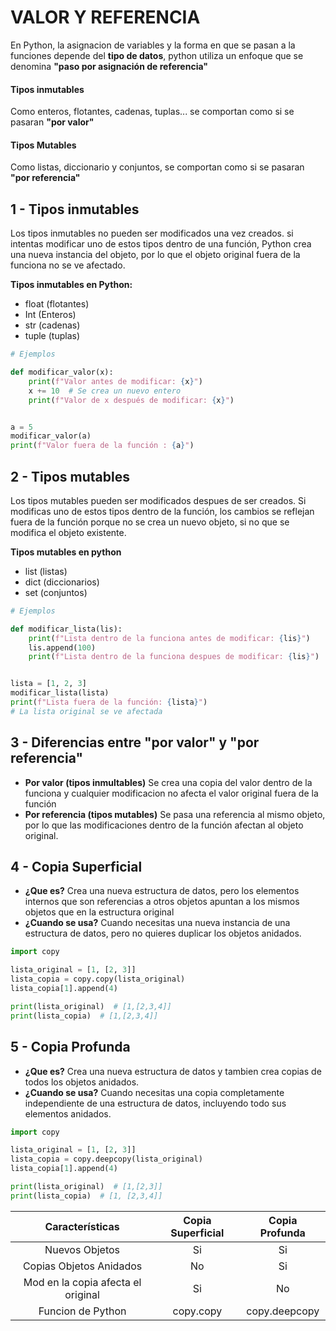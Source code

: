 # VALOR Y REFERENCIA

En Python, la asignacion de variables y la forma en que se pasan a la funciones depende del **tipo de datos**, python
utiliza un enfoque que se denomina **"paso por asignación de referencia"**

#### Tipos inmutables

Como enteros, flotantes, cadenas, tuplas... se comportan como si se pasaran **"por valor"**

#### Tipos Mutables

Como listas, diccionario y conjuntos, se comportan como si se pasaran **"por referencia"**

## 1 - Tipos inmutables

Los tipos inmutables no pueden ser modificados una vez creados. si intentas modificar uno de estos tipos dentro de una
función, Python crea una nueva instancia del objeto, por lo que el objeto original fuera de la funciona no se ve
afectado.

**Tipos inmutables en Python:**

- float (flotantes)
- Int (Enteros)
- str (cadenas)
- tuple (tuplas)

```Python
# Ejemplos

def modificar_valor(x):
    print(f"Valor antes de modificar: {x}")
    x += 10  # Se crea un nuevo entero
    print(f"Valor de x después de modificar: {x}")


a = 5
modificar_valor(a)
print(f"Valor fuera de la función : {a}")
```

## 2 - Tipos mutables

Los tipos mutables pueden ser modificados despues de ser creados. Si modificas uno de estos tipos dentro de la función,
los cambios se reflejan fuera de la función porque no se crea un nuevo objeto, si no que se modifica el objeto
existente.

**Tipos mutables en python**

- list (listas)
- dict (diccionarios)
- set (conjuntos)

```python
# Ejemplos

def modificar_lista(lis):
    print(f"Lista dentro de la funciona antes de modificar: {lis}")
    lis.append(100)
    print(f"Lista dentro de la funciona despues de modificar: {lis}")


lista = [1, 2, 3]
modificar_lista(lista)
print(f"Lista fuera de la función: {lista}")
# La lista original se ve afectada
```

## 3 - Diferencias entre "por valor" y "por referencia"

- **Por valor (tipos inmultables)** Se crea una copia del valor dentro de la funciona y cualquier modificacion no afecta
  el valor original fuera de la función
- **Por referencia (tipos mutables)** Se pasa una referencia al mismo objeto, por lo que las modificaciones dentro de la
  función afectan al objeto original.

## 4 - Copia Superficial

- **¿Que es?** Crea una nueva estructura de datos, pero los elementos internos que son referencias a otros objetos
  apuntan a los mismos objetos que en la estructura original
- **¿Cuando se usa?** Cuando necesitas una nueva instancia de una estructura de datos, pero no quieres duplicar los
  objetos anidados.

```python
import copy

lista_original = [1, [2, 3]]
lista_copia = copy.copy(lista_original)
lista_copia[1].append(4)

print(lista_original)  # [1,[2,3,4]]
print(lista_copia)  # [1,[2,3,4]]
```

## 5 - Copia Profunda

- **¿Que es?** Crea una nueva estructura de datos y tambien crea copias de todos los objetos anidados.
- **¿Cuando se usa?** Cuando necesitas una copia completamente independiente de una estructura de datos, incluyendo todo
  sus elementos anidados.

```python
import copy

lista_original = [1, [2, 3]]
lista_copia = copy.deepcopy(lista_original)
lista_copia[1].append(4)

print(lista_original)  # [1,[2,3]]
print(lista_copia)  # [1, [2,3,4]]
```

|        **Características**         | **Copia Superficial** | **Copia Profunda** |
|:----------------------------------:|:---------------------:|:------------------:|
|           Nuevos Objetos           |          Si           |         Si         |
|      Copias Objetos Anidados       |          No           |         Si         |
| Mod en la copia afecta el original |          Si           |         No         |
|         Funcion de Python          |       copy.copy       |   copy.deepcopy    |
